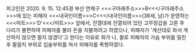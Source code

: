피고인은 2020. 9. 15. 12:45경 부산 연제구 <<<구아래주소>>>B<<</구아래주소>>>에 있는 피해자 <<<내국인이름>>>C<<</내국인이름>>>(38세, 남)가 운영하는 <<<마트>>>'D'<<</마트>>> 앞에서, 진열대에 진열되어 있던 고무장갑을 고른 후 다리가 불편하여 피해자를 불러 돈을 지불하려고 하였으나, 피해자가 '계산대로 와서 계산하지 않으면 팔지 않겠다'고 한다는 이유로 화가 나, 팔로 피해자의 가슴 부위를 밀친 후 팔꿈치 부위로 입술부위를 쳐서 피해자를 폭행하였다.
